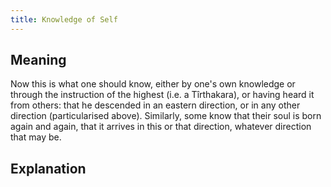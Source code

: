 ```yaml
---
title: Knowledge of Self
---
```


## Meaning

Now this is what one should know, either by one's own knowledge or through the instruction of the highest (i.e. a Tîrthakara), or having heard it from others: that he descended in an eastern direction, or in any other direction (particularised above). Similarly, some know that their soul is born again and again, that it arrives in this or that direction, whatever direction that may be.

## Explanation